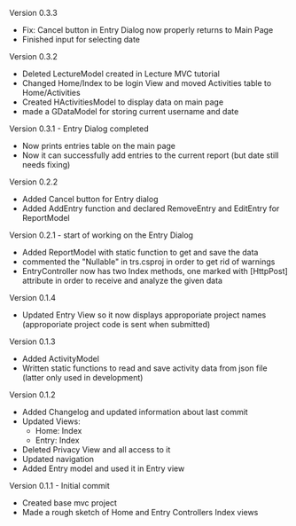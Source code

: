Version 0.3.3
- Fix: Cancel button in Entry Dialog now properly returns to Main Page
- Finished input for selecting date

Version 0.3.2
- Deleted LectureModel created in Lecture MVC tutorial
- Changed Home/Index to be login View and moved Activities table to Home/Activities
- Created HActivitiesModel to display data on main page
- made a GDataModel for storing current username and date

Version 0.3.1 - Entry Dialog completed
- Now prints entries table on the main page
- Now it can successfully add entries to the current report (but date still needs fixing)

Version 0.2.2
- Added Cancel button for Entry dialog
- Added AddEntry function and declared RemoveEntry and EditEntry for ReportModel

Version 0.2.1 - start of working on the Entry Dialog
- Added ReportModel with static function to get and save the data
- commented the "Nullable" in trs.csproj in order to get rid of warnings
- EntryController now has two Index methods, one marked with \[HttpPost\] attribute in order to receive and analyze the given data

Version 0.1.4
- Updated Entry View so it now displays approporiate project names (approporiate project code is sent when submitted)

Version 0.1.3
- Added ActivityModel
- Written static functions to read and save activity data from json file (latter only used in development)

Version 0.1.2
- Added Changelog and updated information about last commit
- Updated Views:
	- Home: Index
	- Entry: Index
- Deleted Privacy View and all access to it
- Updated navigation
- Added Entry model and used it in Entry view

Version 0.1.1 - Initial commit
- Created base mvc project
- Made a rough sketch of Home and Entry Controllers Index views